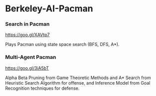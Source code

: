 # Berkeley-AI-Pacman

### Search in Pacman
  https://goo.gl/XAVtp7
  
  Plays Pacman using state space search (BFS, DFS, A*). 

### Multi-Agent Pacman
  https://goo.gl/3iA5bT
 
  ​Alpha​ ​Beta Pruning​ ​from​ ​Game​ ​Theoretic​ ​Methods​ ​and​ ​A*​ ​Search​ ​from​ ​Heuristic​ ​Search​ ​Algorithm​ ​for​    ​offense, and​ ​Inference​ ​Model​ ​from​ ​Goal​ ​Recognition​ ​techniques​ ​for​ ​defense.
